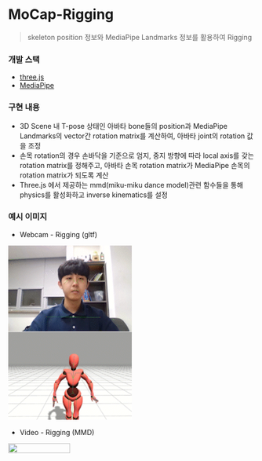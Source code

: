 # MoCap-Rigging

> skeleton position 정보와 MediaPipe Landmarks 정보를 활용하여 Rigging

### 개발 스택

- [three.js](https://threejs.org/)
- [MediaPipe](https://google.github.io/mediapipe/)

### 구현 내용

- 3D Scene 내 T-pose 상태인 아바타 bone들의 position과 MediaPipe Landmarks의 vector간 rotation matrix를 계산하여, 아바타 joint의 rotation 값을 조정
- 손목 rotation의 경우 손바닥을 기준으로 엄지, 중지 방향에 따라 local axis를 갖는 rotation matrix를 정해주고, 아바타 손목 rotation matrix가 MediaPipe 손목의 rotation matrix가 되도록 계산
- Three.js 에서 제공하는 mmd(miku-miku dance model)관련 함수들을 통해 physics를 활성화하고 inverse kinematics를 설정

### 예시 이미지

- Webcam - Rigging (gltf)
<img src="./img/RiggingRealtime.gif" width="50%" height="50%"/>

- Video - Rigging (MMD)
<img src="./img/RiggingVideo.gif" width="50%" height="50%"/>
